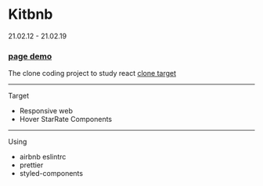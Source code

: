 # Kitbnb
21.02.12 - 21.02.19
### [page demo](https://bepyan.github.io/kitbnb/)

The clone coding project to study react [clone target](https://www.airbnb.co.kr/s/%EC%84%9C%EC%9A%B8/homes?place_id=ChIJzWXFYYuifDUR64Pq5LTtioU&refinement_paths%5B%5D=%2Fhomes&search_type=section_navigation)


---
Target
- Responsive web
- Hover StarRate Components
---
Using
- airbnb eslintrc
- prettier
- styled-components
